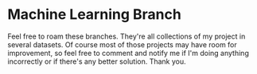 # Machine Learning Branch
Feel free to roam these branches. They're all collections of my project in several datasets.
Of course most of those projects may have room for improvement, so feel free to comment and notify me if I'm doing anything incorrectly or if there's any better solution.
Thank you.
